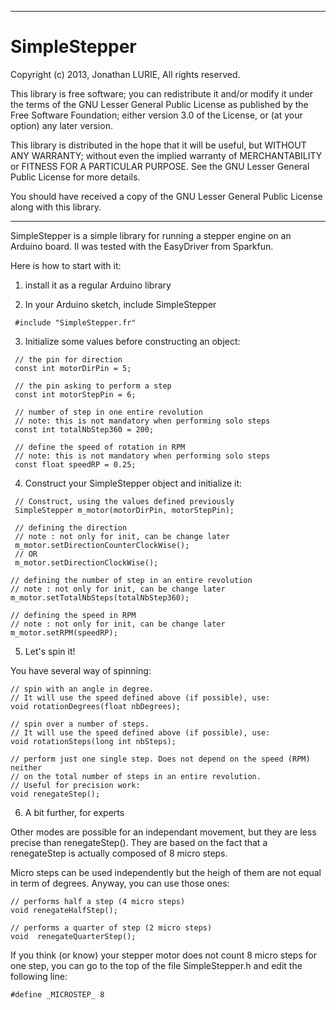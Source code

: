-------------------------------------------------------------------
SimpleStepper
=============

Copyright (c) 2013, Jonathan LURIE, All rights reserved.

This library is free software; you can redistribute it and/or
modify it under the terms of the GNU Lesser General Public
License as published by the Free Software Foundation; either
version 3.0 of the License, or (at your option) any later version.

This library is distributed in the hope that it will be useful,
but WITHOUT ANY WARRANTY; without even the implied warranty of
MERCHANTABILITY or FITNESS FOR A PARTICULAR PURPOSE.  See the GNU
Lesser General Public License for more details.

You should have received a copy of the GNU Lesser General Public
License along with this library.

-------------------------------------------------------------------



SimpleStepper is a simple library for running a stepper engine on an
Arduino board. Il was tested with the EasyDriver from Sparkfun.


Here is how to start with it:
 1. install it as a regular Arduino library

 2. In your Arduino sketch, include SimpleStepper
```
 #include "SimpleStepper.fr"
```

 3. Initialize some values before constructing an object:

```
 // the pin for direction
 const int motorDirPin = 5;

 // the pin asking to perform a step
 const int motorStepPin = 6;

 // number of step in one entire revolution
 // note: this is not mandatory when performing solo steps
 const int totalNbStep360 = 200;

 // define the speed of rotation in RPM
 // note: this is not mandatory when performing solo steps
 const float speedRP = 0.25;
```

 4. Construct your SimpleStepper object and initialize it:

```
 // Construct, using the values defined previously
 SimpleStepper m_motor(motorDirPin, motorStepPin);

 // defining the direction
 // note : not only for init, can be change later
 m_motor.setDirectionCounterClockWise();
 // OR
 m_motor.setDirectionClockWise();

// defining the number of step in an entire revolution
// note : not only for init, can be change later
m_motor.setTotalNbSteps(totalNbStep360);

// defining the speed in RPM
// note : not only for init, can be change later
m_motor.setRPM(speedRP);
```

5. Let's spin it!

You have several way of spinning:
```
// spin with an angle in degree.
// It will use the speed defined above (if possible), use:
void rotationDegrees(float nbDegrees);

// spin over a number of steps.
// It will use the speed defined above (if possible), use:
void rotationSteps(long int nbSteps);

// perform just one single step. Does not depend on the speed (RPM) neither
// on the total number of steps in an entire revolution.
// Useful for precision work:
void renegateStep();
```

6. A bit further, for experts

Other modes are possible for an independant movement, but they are less precise
than renegateStep(). They are based on the fact that a renegateStep is actually
composed of 8 micro steps.

Micro steps can be used independently but the heigh of them are not equal in
term of degrees. Anyway, you can use those ones:
```
// performs half a step (4 micro steps)
void renegateHalfStep();

// performs a quarter of step (2 micro steps)
void  renegateQuarterStep();
```

If you think (or know) your stepper motor does not count 8 micro steps for
one step, you can go to the top of the file SimpleStepper.h and edit
the following line:

```
#define _MICROSTEP_ 8
```
